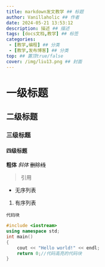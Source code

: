 ```yaml
---
title: markdown发文教学 ## 标题
author: Vanillaholic ## 作者
date: 2024-05-21 13:53:12
description: 描述 ## 描述
tags: [docs文档,教学] ## 标签
categories:
 - [教学,编程] ## 分类
 - [教学,发布博客] ## 分类
top: ## 置顶true/false
cover: /img/liu13.png ## 封面
---
```

# 一级标题
## 二级标题
### 三级标题
#### 四级标题

**粗体**
*斜体*
~~删除线~~
>引用
- 无序列表
1. 有序列表


```
代码块
```

```c++
#include <iostream>
using namespace std;    
int main()
{
    cout << "Hello world!" << endl;
    return 0;//代码高亮的代码块
}
```